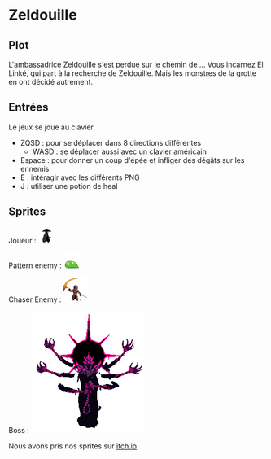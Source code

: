 # Zeldouille

## Plot

L'ambassadrice Zeldouille s'est perdue sur le chemin de ... Vous incarnez El Linké, qui part à la recherche de Zeldouille. Mais les monstres de la grotte en ont décidé autrement.

## Entrées
Le jeux se joue au clavier.
* ZQSD : pour se déplacer dans 8 directions différentes
	* WASD : se déplacer aussi avec un clavier américain
* Espace : pour donner un coup d'épée et infliger des dégâts sur les ennemis
* E : intéragir avec les différents PNG
* J : utiliser une potion de heal

## Sprites
Joueur :
 ![Sprite du joueur](Projet%20Zelda-Like%202D/assets/player/player_for_md.png)

Pattern enemy :
 ![Sprite du pattern enemy](Projet%20Zelda-Like%202D/assets/enemy/slime/slime_for_md.png)

Chaser Enemy :
 ![Sprite du chaser enemy](Projet%20Zelda-Like%202D/assets/enemy/necro/necro_for_md.png)

Boss :
 ![Sprite du boss](Projet%20Zelda-Like%202D/assets/enemy/boss/boss_for_md.png)

Nous avons pris nos sprites sur [itch.io](https://itch.io/).